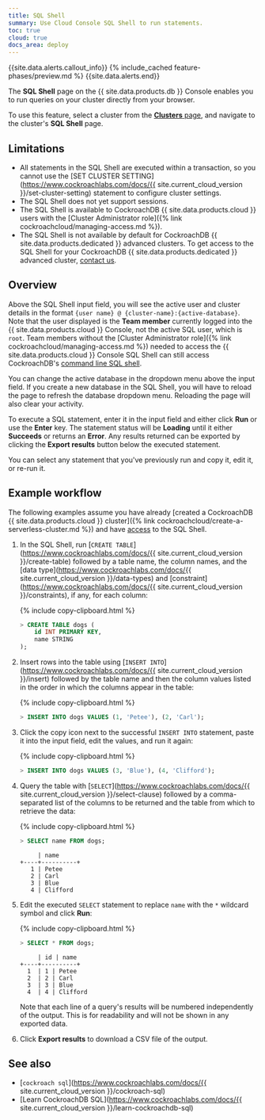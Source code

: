 ```yaml
---
title: SQL Shell
summary: Use Cloud Console SQL Shell to run statements.
toc: true
cloud: true
docs_area: deploy
---
```


{{site.data.alerts.callout_info}}
{% include_cached feature-phases/preview.md %}
{{site.data.alerts.end}}

The **SQL Shell** page on the {{ site.data.products.db }} Console enables you to run queries on your cluster directly from your browser.

To use this feature, select a cluster from the [**Clusters** page](cluster-management.html#view-clusters-page), and navigate to the cluster's **SQL Shell** page.

## Limitations

- All statements in the SQL Shell are executed within a transaction, so you cannot use the [SET CLUSTER SETTING](https://www.cockroachlabs.com/docs/{{ site.current_cloud_version }}/set-cluster-setting) statement to configure cluster settings.
- The SQL Shell does not yet support sessions.
- The SQL Shell is available to CockroachDB {{ site.data.products.cloud }} users with the [Cluster Administrator role]({% link cockroachcloud/managing-access.md %}).
- The SQL Shell is not available by default for CockroachDB {{ site.data.products.dedicated }} advanced clusters. To get access to the SQL Shell for your CockroachDB {{ site.data.products.dedicated }} advanced cluster, [contact us](https://support.cockroachlabs.com/hc/en-us).

## Overview

Above the SQL Shell input field, you will see the active user and cluster details in the format `{user name} @ {cluster-name}:{active-database}`. Note that the user displayed is the **Team member** currently logged into the {{ site.data.products.cloud }} Console, not the active SQL user, which is `root`. Team members without the [Cluster Administrator role]({% link cockroachcloud/managing-access.md %}) needed to access the {{ site.data.products.cloud }} Console SQL Shell can still access CockroachDB's [command line SQL shell](https://www.cockroachlabs.com/docs/{{site.current_cloud_version}}/cockroach-sql).

You can change the active database in the dropdown menu above the input field. If you create a new database in the SQL Shell, you will have to reload the page to refresh the database dropdown menu. Reloading the page will also clear your activity.

To execute a SQL statement, enter it in the input field and either click **Run** or use the **Enter** key. The statement status will be **Loading** until it either **Succeeds** or returns an **Error**. Any results returned can be exported by clicking the **Export results** button below the executed statement.

You can select any statement that you've previously run and copy it, edit it, or re-run it.

## Example workflow

The following examples assume you have already [created a CockroachDB {{ site.data.products.cloud }} cluster]({% link cockroachcloud/create-a-serverless-cluster.md %}) and have [access](#limitations) to the SQL Shell.

1. In the SQL Shell, run [`CREATE TABLE`](https://www.cockroachlabs.com/docs/{{ site.current_cloud_version }}/create-table) followed by a table name, the column names, and the [data type](https://www.cockroachlabs.com/docs/{{ site.current_cloud_version }}/data-types) and [constraint](https://www.cockroachlabs.com/docs/{{ site.current_cloud_version }}/constraints), if any, for each column:

    {% include copy-clipboard.html %}
    ~~~ sql
    > CREATE TABLE dogs (
        id INT PRIMARY KEY,
        name STRING
    );
    ~~~

1. Insert rows into the table using [`INSERT INTO`](https://www.cockroachlabs.com/docs/{{ site.current_cloud_version }}/insert) followed by the table name and then the column values listed in the order in which the columns appear in the table:

    {% include copy-clipboard.html %}
    ~~~ sql
    > INSERT INTO dogs VALUES (1, 'Petee'), (2, 'Carl');
    ~~~

1. Click the copy icon next to the successful `INSERT INTO` statement, paste it into the input field, edit the values, and run it again:

    {% include copy-clipboard.html %}
    ~~~ sql
    > INSERT INTO dogs VALUES (3, 'Blue'), (4, 'Clifford');
    ~~~

1. Query the table with [`SELECT`](https://www.cockroachlabs.com/docs/{{ site.current_cloud_version }}/select-clause) followed by a comma-separated list of the columns to be returned and the table from which to retrieve the data:

    {% include copy-clipboard.html %}
    ~~~ sql
    > SELECT name FROM dogs;
    ~~~

    ~~~
         | name
    +----+----------+
       1 | Petee
       2 | Carl
       3 | Blue
       4 | Clifford
    ~~~

1. Edit the executed `SELECT` statement to replace `name` with the `*` wildcard symbol and click **Run**:

    {% include copy-clipboard.html %}
    ~~~ sql
    > SELECT * FROM dogs;
    ~~~

    ~~~
         | id | name
    +----+----------+
      1  | 1 | Petee
      2  | 2 | Carl
      3  | 3 | Blue
      4  | 4 | Clifford
    ~~~
    
    Note that each line of a query's results will be numbered independently of the output. This is for readability and will not be shown in any exported data.

1. Click **Export results** to download a CSV file of the output.

## See also

- [`cockroach sql`](https://www.cockroachlabs.com/docs/{{ site.current_cloud_version }}/cockroach-sql)
- [Learn CockroachDB SQL](https://www.cockroachlabs.com/docs/{{ site.current_cloud_version }}/learn-cockroachdb-sql)